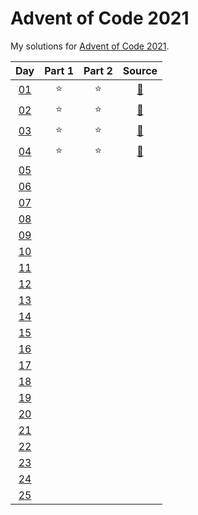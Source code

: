 # Advent of Code 2021

My solutions for [Advent of Code 2021](https://adventofcode.com/2021/). 


| Day | Part 1 | Part 2 | Source |
|:---:|:------:|:------:|:------:|
| [01](https://adventofcode.com/2021/day/1) | :star: | :star: | [:page_facing_up:](https://github.com/hmludwig/aoc2021/blob/main/src/day01.py)
| [02](https://adventofcode.com/2021/day/2) | :star: | :star: | [:page_facing_up:](https://github.com/hmludwig/aoc2021/blob/main/src/day02.py)
| [03](https://adventofcode.com/2021/day/3) | :star: | :star: | [:page_facing_up:](https://github.com/hmludwig/aoc2021/blob/main/src/day03.py)
| [04](https://adventofcode.com/2021/day/4) | :star: | :star: | [:page_facing_up:](https://github.com/hmludwig/aoc2021/blob/main/src/day04.py)
| [05](https://adventofcode.com/2021/day/5) |  |  | 
| [06](https://adventofcode.com/2021/day/6) |  |  | 
| [07](https://adventofcode.com/2021/day/7) |  |  | 
| [08](https://adventofcode.com/2021/day/8) |  |  | 
| [09](https://adventofcode.com/2021/day/9) |  |  | 
| [10](https://adventofcode.com/2021/day/10) |  |  | 
| [11](https://adventofcode.com/2021/day/11) |  |  | 
| [12](https://adventofcode.com/2021/day/12) |  |  | 
| [13](https://adventofcode.com/2021/day/13) |  |  | 
| [14](https://adventofcode.com/2021/day/14) |  |  | 
| [15](https://adventofcode.com/2021/day/15) |  |  | 
| [16](https://adventofcode.com/2021/day/16) |  |  | 
| [17](https://adventofcode.com/2021/day/17) |  |  | 
| [18](https://adventofcode.com/2021/day/18) |  |  | 
| [19](https://adventofcode.com/2021/day/19) |  |  | 
| [20](https://adventofcode.com/2021/day/20) |  |  | 
| [21](https://adventofcode.com/2021/day/21) |  |  | 
| [22](https://adventofcode.com/2021/day/22) |  |  | 
| [23](https://adventofcode.com/2021/day/23) |  |  | 
| [24](https://adventofcode.com/2021/day/24) |  |  | 
| [25](https://adventofcode.com/2021/day/25) |  |  | 

